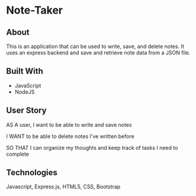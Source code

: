 # Note-Taker

## About

This is an application that can be used to write, save, and delete notes. It uses an express backend and save and retrieve note data from a JSON file.

## Built With

- JavaScript
- NodeJS

## User Story

AS A user, I want to be able to write and save notes

I WANT to be able to delete notes I've written before

SO THAT I can organize my thoughts and keep track of tasks I need to complete

## Technologies
Javascript, Express.js, HTML5, CSS, Bootstrap
